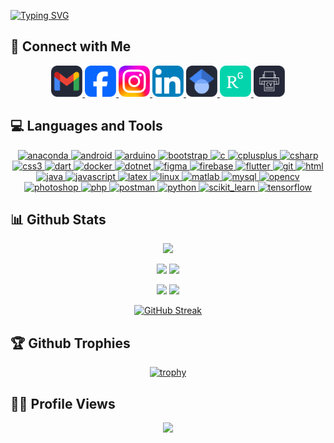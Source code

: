 <div>

[![Typing SVG](https://readme-typing-svg.demolab.com?font=Caveat&size=50&duration=2500&pause=400&center=true&vCenter=true&multiline=true&width=850&height=200&lines=Hi;I'm+Shamim+Rahim+Refat;ML%2FAI+Enthusiast)](https://git.io/typing-svg)

</div>

## 💬 Connect with Me
<p align="center">
    <a href="mailto:n.a.refat2000@gmail.com" target="blank"> <img src="https://raw.githubusercontent.com/SapphireFang1998/Icons/refs/heads/main/Gmail.svg" alt="gmail" width="50" height="50"/> </a>
    <a href="https://www.facebook.com/SapphireFang1998/" target="blank"> <img src="https://raw.githubusercontent.com/SapphireFang1998/Icons/refs/heads/main/Facebook.svg" alt="gmail" width="50" height="50"/> </a>
    <a href="https://www.instagram.com/sapphirefang1998/" target="blank"> <img src="https://raw.githubusercontent.com/SapphireFang1998/Icons/refs/heads/main/Instagram.svg" alt="gmail" width="50" height="50"/> </a>
    <a href="https://www.linkedin.com/in/sapphirefang1998" target="blank"> <img src="https://raw.githubusercontent.com/SapphireFang1998/Icons/refs/heads/main/Linkedin.svg" alt="gmail" width="50" height="50"/> </a>
    <a href="https://scholar.google.com/citations?user=bbQPmEcAAAAJ" target="blank"> <img src="https://raw.githubusercontent.com/SapphireFang1998/Icons/refs/heads/main/GoogleScholar.svg" alt="gmail" width="50" height="50"/> </a>
    <a href="https://www.researchgate.net/profile/Shamim-Rahim-Refat" target="blank"> <img src="https://raw.githubusercontent.com/SapphireFang1998/Icons/refs/heads/main/ResearchGate.svg" alt="gmail" width="50" height="50"/> </a>
    <a href="https://github.com/SapphireFang1998/RESUME/blob/main/RESUME.pdf" target="blank"> <img src="https://raw.githubusercontent.com/SapphireFang1998/Icons/refs/heads/main/CV.svg" alt="gmail" width="50" height="50"/> </a>
</p>

## 💻 Languages and Tools
<p align="center"> 
    <a href="https://www.anaconda.com/" target="_blank" rel="noreferrer"> <img src="https://skillicons.dev/icons?i=anaconda&theme=dark" alt="anaconda" width="50" height="50"/> </a> 
    <a href="https://developer.android.com/" target="_blank" rel="noreferrer"> <img src="https://skillicons.dev/icons?i=androidstudio&theme=dark" alt="android" width="50" height="50"/> </a> 
    <a href="https://www.arduino.cc/" target="_blank" rel="noreferrer"> <img src="https://skillicons.dev/icons?i=arduino&theme=dark" alt="arduino" width="50" height="50"/> </a> 
    <a href="https://getbootstrap.com/" target="_blank" rel="noreferrer"> <img src="https://skillicons.dev/icons?i=bootstrap&theme=dark" alt="bootstrap" width="50" height="50"/> </a> 
    <a href="https://www.cprogramming.com/" target="_blank" rel="noreferrer"> <img src="https://skillicons.dev/icons?i=c&theme=dark" alt="c" width="50" height="50"/> </a> 
    <a href="https://www.w3schools.com/cpp/" target="_blank" rel="noreferrer"> <img src="https://skillicons.dev/icons?i=cpp&theme=dark" alt="cplusplus" width="50" height="50"/> </a> 
    <a href="https://www.w3schools.com/cs/" target="_blank" rel="noreferrer"> <img src="https://skillicons.dev/icons?i=cs&theme=dark" alt="csharp" width="50" height="50"/> </a> 
    <a href="https://www.w3schools.com/css/" target="_blank" rel="noreferrer"> <img src="https://skillicons.dev/icons?i=css&theme=dark" alt="css3" width="50" height="50"/> </a> 
    <a href="https://dart.dev/" target="_blank" rel="noreferrer"> <img src="https://skillicons.dev/icons?i=dart&theme=dark" alt="dart" width="50" height="50"/> </a> 
    <a href="https://www.docker.com/" target="_blank" rel="noreferrer"> <img src="https://skillicons.dev/icons?i=docker&theme=dark" alt="docker" width="50" height="50"/> </a> 
    <a href="https://dotnet.microsoft.com/" target="_blank" rel="noreferrer"> <img src="https://skillicons.dev/icons?i=dotnet&theme=dark" alt="dotnet" width="50" height="50"/> </a> 
    <a href="https://www.figma.com/" target="_blank" rel="noreferrer"> <img src="https://skillicons.dev/icons?i=figma&theme=dark" alt="figma" width="50" height="50"/> </a> 
    <a href="https://firebase.google.com/" target="_blank" rel="noreferrer"> <img src="https://skillicons.dev/icons?i=firebase&theme=dark" alt="firebase" width="50" height="50"/> </a> 
    <a href="https://flutter.dev/" target="_blank" rel="noreferrer"> <img src="https://skillicons.dev/icons?i=flutter&theme=dark" alt="flutter" width="50" height="50"/> </a> 
    <a href="https://git-scm.com/" target="_blank" rel="noreferrer"> <img src="https://skillicons.dev/icons?i=git&theme=dark" alt="git" width="50" height="50"/> </a> 
    <a href="https://www.w3.org/html/" target="_blank" rel="noreferrer"> <img src="https://skillicons.dev/icons?i=html&theme=dark" alt="html" width="50" height="50"/> </a> 
    <a href="https://www.java.com/" target="_blank" rel="noreferrer"> <img src="https://skillicons.dev/icons?i=java&theme=dark" alt="java" width="50" height="50"/> </a> 
    <a href="https://developer.mozilla.org/en-US/docs/Web/JavaScript/" target="_blank" rel="noreferrer"> <img src="https://skillicons.dev/icons?i=js&theme=dark" alt="javascript" width="50" height="50"/> </a> 
    <a href="https://www.overleaf.com/" target="_blank" rel="noreferrer"> <img src="https://skillicons.dev/icons?i=latex&theme=dark" alt="latex" width="50" height="50"/> </a> 
    <a href="https://www.linux.org/" target="_blank" rel="noreferrer"> <img src="https://skillicons.dev/icons?i=linux&theme=dark" alt="linux" width="50" height="50"/> </a> 
    <a href="https://www.mathworks.com/" target="_blank" rel="noreferrer"> <img src="https://skillicons.dev/icons?i=matlab&theme=dark" alt="matlab" width="50" height="50"/> </a> 
    <a href="https://www.mysql.com/" target="_blank" rel="noreferrer"> <img src="https://skillicons.dev/icons?i=mysql&theme=dark" alt="mysql" width="50" height="50"/> </a> 
    <a href="https://opencv.org/" target="_blank" rel="noreferrer"> <img src="https://skillicons.dev/icons?i=opencv&theme=dark" alt="opencv" width="50" height="50"/> </a> 
    <a href="https://www.adobe.com/products/photoshop.html" target="_blank" rel="noreferrer"> <img src="https://skillicons.dev/icons?i=ps&theme=dark" alt="photoshop" width="50" height="50"/> </a> 
    <a href="https://www.php.net" target="_blank" rel="noreferrer"> <img src="https://skillicons.dev/icons?i=php&theme=dark" alt="php" width="50" height="50"/> </a> 
    <a href="https://postman.com" target="_blank" rel="noreferrer"> <img src="https://skillicons.dev/icons?i=postman&theme=dark" alt="postman" width="50" height="50"/> </a> 
    <a href="https://www.python.org" target="_blank" rel="noreferrer"> <img src="https://skillicons.dev/icons?i=py&theme=dark" alt="python" width="50" height="50"/> </a> 
    <a href="https://scikit-learn.org/" target="_blank" rel="noreferrer"> <img src="https://skillicons.dev/icons?i=sklearn&theme=dark" alt="scikit_learn" width="50" height="50"/> </a> 
    <a href="https://www.tensorflow.org" target="_blank" rel="noreferrer"> <img src="https://skillicons.dev/icons?i=tensorflow&theme=dark" alt="tensorflow" width="50" height="50"/> </a> 
</p>

## 📊 Github Stats
<div align="center">
    
![](http://github-profile-summary-cards.vercel.app/api/cards/profile-details?username=SapphireFang1998&theme=dracula)

![](http://github-profile-summary-cards.vercel.app/api/cards/stats?username=SapphireFang1998&theme=dracula)
![](http://github-profile-summary-cards.vercel.app/api/cards/productive-time?username=SapphireFang1998&theme=dracula)

![](http://github-profile-summary-cards.vercel.app/api/cards/repos-per-language?username=SapphireFang1998&theme=dracula)
![](http://github-profile-summary-cards.vercel.app/api/cards/most-commit-language?username=SapphireFang1998&theme=dracula)

[![GitHub Streak](https://streak-stats.demolab.com?user=SapphireFang1998&theme=dracula&card_width=700)](https://git.io/streak-stats)

</div>

## 🏆 Github Trophies
<div align="center">
    
[![trophy](https://github-profile-trophy.vercel.app/?username=sapphirefang1998&theme=dracula&row=2&column=5)](https://github.com/ryo-ma/github-profile-trophy)

</div>

## 🤵‍♂️ Profile Views
<div align="center">
    
![](https://count.getloli.com/@SapphireFang1998?name=SapphireFang1998&theme=booru-vp&padding=7&offset=0&align=bottom&scale=1&pixelated=1&darkmode=0)

</div>
